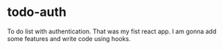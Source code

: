 # todo-auth

To do list with authentication.
That was my fist react app.
I am gonna add some features and write code using hooks.
